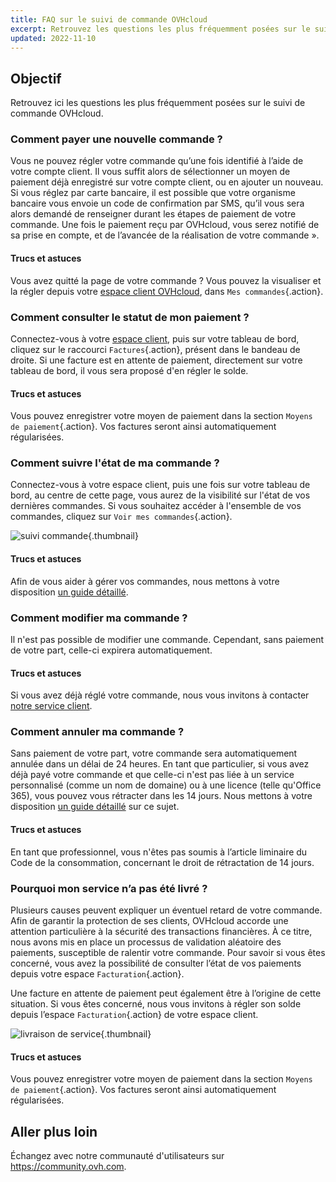 ```yaml
---
title: FAQ sur le suivi de commande OVHcloud
excerpt: Retrouvez les questions les plus fréquemment posées sur le suivi de commande OVHcloud
updated: 2022-11-10
---
```


## Objectif

Retrouvez ici les questions les plus fréquemment posées sur le suivi de commande OVHcloud.

### Comment payer une nouvelle commande ?

Vous ne pouvez régler votre commande qu’une fois identifié à l’aide de votre compte client. Il vous suffit alors de sélectionner un moyen de paiement déjà enregistré sur votre compte client, ou en ajouter un nouveau. Si vous réglez par carte bancaire, il est possible que votre organisme bancaire vous envoie un code de confirmation par SMS, qu’il vous sera alors demandé de renseigner durant les étapes de paiement de votre commande. Une fois le paiement reçu par OVHcloud, vous serez notifié de sa prise en compte, et de l’avancée de la réalisation de votre commande ».

#### Trucs et astuces

Vous avez quitté la page de votre commande ? Vous pouvez la visualiser et la régler depuis votre [espace client OVHcloud](/links/manager), dans `Mes commandes`{.action}.

### Comment consulter le statut de mon paiement ?

Connectez-vous à votre [espace client](/links/manager), puis sur votre tableau de bord, cliquez sur le raccourci `Factures`{.action}, présent dans le bandeau de droite. Si une facture est en attente de paiement, directement sur votre tableau de bord, il vous sera proposé d'en régler le solde.

#### Trucs et astuces

Vous pouvez enregistrer votre moyen de paiement dans la section `Moyens de paiement`{.action}. Vos factures seront ainsi automatiquement régularisées.

### Comment suivre l'état de ma commande ?

Connectez-vous à votre espace client, puis une fois sur votre tableau de bord, au centre de cette page, vous aurez de la visibilité sur l'état de vos dernières commandes. Si vous souhaitez accéder à l'ensemble de vos commandes, cliquez sur `Voir mes commandes`{.action}.

![suivi commande](images/order_final-min.gif){.thumbnail}

#### Trucs et astuces

Afin de vous aider à gérer vos commandes, nous mettons à votre disposition [un guide détaillé](/pages/account_and_service_management/managing_billing_payments_and_services/managing_ovh_orders).

### Comment modifier ma commande ?

Il n'est pas possible de modifier une commande. Cependant, sans paiement de votre part, celle-ci expirera automatiquement.

#### Trucs et astuces

Si vous avez déjà réglé votre commande, nous vous invitons à contacter [notre service client](https://www.ovhcloud.com/fr/contact/).

### Comment annuler ma commande ?

Sans paiement de votre part, votre commande sera automatiquement annulée dans un délai de 24 heures.
En tant que particulier, si vous avez déjà payé votre commande et que celle-ci n'est pas liée à un service personnalisé (comme un nom de domaine) ou à une licence (telle qu'Office 365), vous pouvez vous rétracter dans les 14 jours. Nous mettons à votre disposition [un guide détaillé](/pages/account_and_service_management/managing_billing_payments_and_services/managing_ovh_orders#appliquer-le-droit-de-retractation) sur ce sujet.

#### Trucs et astuces

En tant que professionnel, vous n'êtes pas soumis à l’article liminaire du Code de la consommation, concernant le droit de rétractation de 14 jours.

### Pourquoi mon service n’a pas été livré ?

Plusieurs causes peuvent expliquer un éventuel retard de votre commande.
Afin de garantir la protection de ses clients, OVHcloud accorde une attention particulière à la sécurité des transactions financières. À ce titre, nous avons mis en place un processus de validation aléatoire des paiements, susceptible de ralentir votre commande. Pour savoir si vous êtes concerné, vous avez la possibilité de consulter l’état de vos paiements depuis votre espace `Facturation`{.action}.

Une facture en attente de paiement peut également être à l’origine de cette situation. Si vous êtes concerné, nous vous invitons à régler son solde depuis l’espace `Facturation`{.action} de votre espace client.

![livraison de service](images/billing_final_0.gif){.thumbnail}

#### Trucs et astuces

Vous pouvez enregistrer votre moyen de paiement dans la section `Moyens de paiement`{.action}. Vos factures seront ainsi automatiquement régularisées.

## Aller plus loin

Échangez avec notre communauté d'utilisateurs sur <https://community.ovh.com>.
